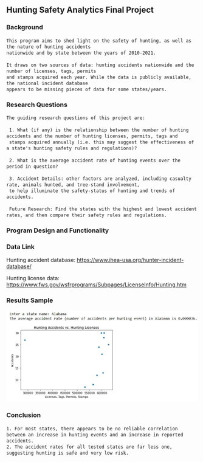 ## Hunting Safety Analytics Final Project 

### Background 
    
    This program aims to shed light on the safety of hunting, as well as the nature of hunting accidents 
    nationwide and by state between the years of 2010-2021.
    
    It draws on two sources of data: hunting accidents nationwide and the number of licenses, tags, permits 
    and stamps acquired each year. While the data is publicly available, the national incident database 
    appears to be missing pieces of data for some states/years. 

### Research Questions

    The guiding research questions of this project are:
    
     1. What (if any) is the relationship between the number of hunting accidents and the number of hunting licenses, permits, tags and
     stamps acquired annually (i.e. this may suggest the effectiveness of a state's hunting safety rules and regulations)?
    
     2. What is the average accident rate of hunting events over the period in question? 
     
     3. Accident Details: other factors are analyzed, including casualty rate, animals hunted, and tree-stand involvement,
     to help illuminate the safety-status of hunting and trends of accidents. 
     
     Future Research: Find the states with the highest and lowest accident rates, and then compare their safety rules and regulations.
     

### Program Design and Functionality 


### Data Link
Hunting accident database: https://www.ihea-usa.org/hunter-incident-database/

Hunting license data: https://www.fws.gov/wsfrprograms/Subpages/LicenseInfo/Hunting.htm

### Results Sample

![Hunting Graph.io](/Hunting_Analytics/Hunting_results.jpg "Scatter Plot")


### Conclusion 
    1. For most states, there appears to be no reliable correlation between an increase in hunting events and an increase in reported accidents. 
    2. The accident rates for all tested states are far less one, suggesting hunting is safe and very low risk. 
